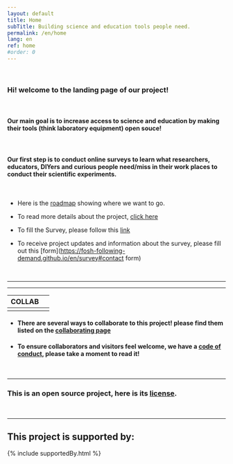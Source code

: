 ```yaml
---
layout: default
title: Home
subTitle: Building science and education tools people need.
permalink: /en/home
lang: en
ref: home
#order: 0
---
```




<br>

### Hi! welcome to the landing page of our project!
<br>



 #### Our main goal is to increase access to science and education by making their tools (think laboratory equipment) open souce!

<br>

####  Our first step is to conduct online surveys to learn what researchers, educators, DIYers and curious people need/miss in their work places to conduct their scientific experiments.

<br>

- Here is the [roadmap](https://github.com/orgs/FOSH-following-demand/projects/2) showing where we want to go.    

- To read more details about the project, [click here](https://fosh-following-demand.github.io/en/about)

- To fill the Survey, please follow this [link](https://fosh-following-demand.github.io/en/survey)

- To receive project updates and information about the survey, please fill out this [form](https://fosh-following-demand.github.io/en/survey#contact form)


<br>

---

---

|COLLAB||
---|---
 || |



- #### There are several ways to collaborate to this project! please find them listed on the [collaborating page](https://fosh-following-demand.github.io/en/collaborating)


- #### To ensure collaborators and visitors feel welcome, we have a [code of conduct](https://github.com/FOSH-following-demand/map_fosh_demand/blob/master/CODE_OF_CONDUCT.md), please take a moment to read it!


<br>


---

### This is an open source project, here is its [license](https://github.com/FOSH-following-demand/FOSH-following-demand.github.io/blob/master/LICENSE).

<br>

---

## This project is supported by:

{% include supportedBy.html %}

